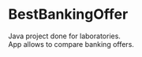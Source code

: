 # BestBankingOffer
Java project done for laboratories. <br />
App allows to compare banking offers.
